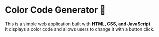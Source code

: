 # Color Code Generator 🎨

This is a simple web application built with **HTML, CSS, and JavaScript**.  
It displays a color code and allows users to change it with a button click.
